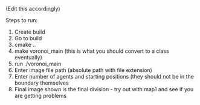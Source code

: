 (Edit this accordingly)

Steps to run:

1. Create build
2. Go to build
3. cmake ..
4. make voronoi_main (this is what you should convert to a class eventually)
5. run ./voronoi_main 
6. Enter image file path (absolute path with file extension)
7. Enter number of agents and starting positions (they should not be in the boundary themselves
8. Final image shown is the final division - try out with map1 and see if you are getting problems


